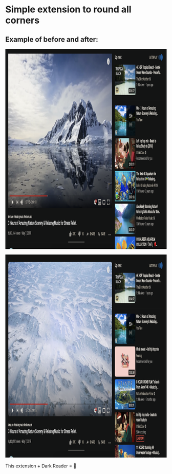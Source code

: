 # Simple extension to round all corners
## Example of before and after:

<p align="center">
 <img width="1325" height="623" src="before.png">
</p>
<p align="center">
 <img width="1327" height="632" src="after.png">
</p>
This extension + Dark Reader = 💙
